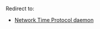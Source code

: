 Redirect to:

*   [Network Time Protocol daemon](/index.php?title=Network_Time_Protocol_daemon&redirect=no "Network Time Protocol daemon")